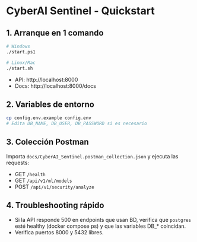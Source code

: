 # CyberAI Sentinel - Quickstart

## 1. Arranque en 1 comando

```bash
# Windows
./start.ps1

# Linux/Mac
./start.sh
```

- API: http://localhost:8000
- Docs: http://localhost:8000/docs

## 2. Variables de entorno

```bash
cp config.env.example config.env
# Edita DB_NAME, DB_USER, DB_PASSWORD si es necesario
```

## 3. Colección Postman

Importa `docs/CyberAI_Sentinel.postman_collection.json` y ejecuta las requests:
- GET `/health`
- GET `/api/v1/ml/models`
- POST `/api/v1/security/analyze`

## 4. Troubleshooting rápido
- Si la API responde 500 en endpoints que usan BD, verifica que `postgres` esté healthy (docker compose ps) y que las variables DB_* coincidan.
- Verifica puertos 8000 y 5432 libres.
